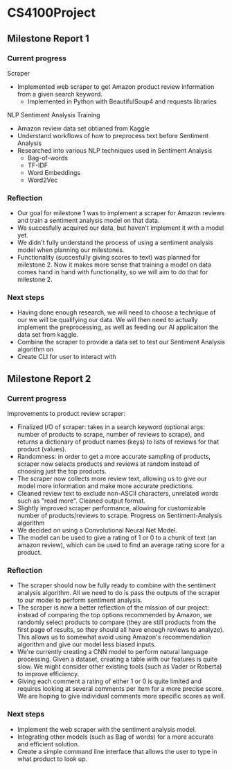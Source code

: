 # CS4100Project

## Milestone Report 1

### Current progress

Scraper
- Implemented web scraper to get Amazon product review information from a given search keyword.
  - Implemented in Python with BeautifulSoup4 and requests libraries

NLP Sentiment Analysis Training
- Amazon review data set obtianed from Kaggle
- Understand workflows of how to preprocess text before Sentiment Analysis
- Researched into various NLP techniques used in Sentiment Analysis
  - Bag-of-words
  - TF-IDF
  - Word Embeddings
  - Word2Vec

### Reflection
- Our goal for milestone 1 was to implement a scraper for Amazon reviews and train a sentiment analysis model on that data.
- We succesfully acquired our data, but haven't implement it with a model yet.
- We didn't fully understand the process of using a sentiment analysis model when planning our milestones.
- Functionality (succesfully giving scores to text) was planned for milestone 2. Now it makes more sense that training a model on data comes hand in hand with functionality, so we will aim to do that for milestone 2.

### Next steps
- Having done enough research, we will need to choose a technique of our we will be qualifying our data. We will then need to actually implement the preprocessing, as well as feeding our AI applicaiton the data set from kaggle. 
- Combine the scraper to provide a data set to test our Sentiment Analysis algorithm on
- Create CLI for user to interact with

## Milestone Report 2

### Current progress
Improvements to product review scraper:
- Finalized I/O of scraper: takes in a search keyword (optional args: number of products to scrape, number of reviews to scrape), and returns a dictionary of product names (keys) to lists of reviews for that product (values).
- Randomness: in order to get a more accurate sampling of products, scraper now selects products and reviews at random instead of choosing just the top products.
- The scraper now collects more review text, allowing us to give our model more information and make more accurate predictions.
- Cleaned review text to exclude non-ASCII characters, unrelated words such as "read more". Cleaned output format.
- Slightly improved scraper performance, allowing for customizable number of products/reviews to scrape.
Progress on Sentiment-Analysis algorithm
- We decided on using a Convolutional Neural Net Model.
- The model can be used to give a rating of 1 or 0 to a chunk of text (an amazon review), which can be used to find an average rating score for a product.

### Reflection
- The scraper should now be fully ready to combine with the sentiment analysis algorithm. All we need to do is pass the outputs of the scraper to our model to perform sentiment analysis.
- The scraper is now a better reflection of the mission of our project: instead of comparing the top options recommended by Amazon, we randomly select products to compare (they are still products from the first page of results, so they should all have enough reviews to analyze). This allows us to somewhat avoid using Amazon's recommendation algorithm and give our model less biased inputs.
- We're currently creating a CNN model to perform natural language processing. Given a dataset, creating a table with our features is quite slow. We might consider other existing tools (such as Vader or Roberta) to improve efficiency. 
- Giving each comment a rating of either 1 or 0 is quite limited and requires looking at several comments per item for a more precise score. We are hoping to give individual comments more specific scores as well.


### Next steps
- Implement the web scraper with the sentiment analysis model.
- Integrating other models (such as Bag of words) for a more accurate and efficient solution.
- Create a simple command line interface that allows the user to type in what product to look up.
